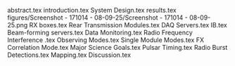 abstract.tex
introduction.tex
System Design.tex
results.tex
figures/Screenshot - 171014 - 08-09-25/Screenshot - 171014 - 08-09-25.png
RX boxes.tex
Rear Transmission Modules.tex
DAQ Servers.tex
IB.tex
Beam-forming servers.tex
Data Monitoring.tex
Radio Frequency Interference .tex
Observing Modes.tex
Single Module Modes.tex
FX Correlation Mode.tex
Major Science Goals.tex
Pulsar Timing.tex
Radio Burst Detections.tex
Mapping.tex
Discussion.tex
